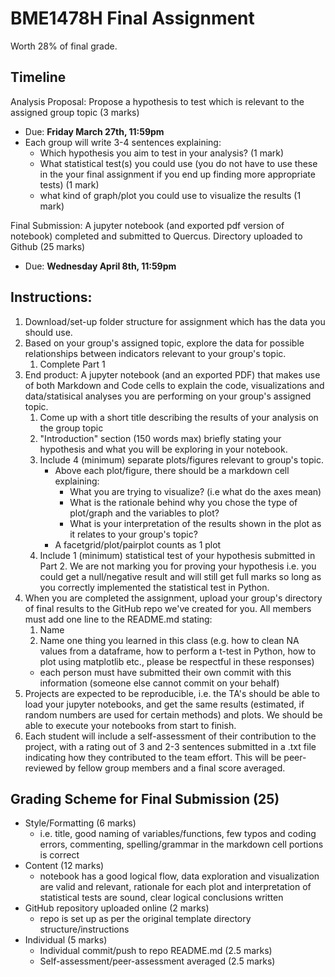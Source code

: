 # BME1478H Final Assignment

Worth 28% of final grade. 

## Timeline

Analysis Proposal: Propose a hypothesis to test which is relevant to the assigned group topic (3 marks)
- Due: **Friday March 27th, 11:59pm**
- Each group will write 3-4 sentences explaining:
    - Which hypothesis you aim to test in your analysis? (1 mark)
    - What statistical test(s) you could use (you do not have to use these in the your final assignment if you end up finding more appropriate tests) (1 mark)
    - what kind of graph/plot you could use to visualize the results (1 mark)

Final Submission: A jupyter notebook (and exported pdf version of notebook) completed and submitted to Quercus. Directory uploaded to Github (25 marks)
- Due: **Wednesday April 8th, 11:59pm**

## Instructions: 

1. Download/set-up folder structure for assignment which has the data you should use. 
2. Based on your group's assigned topic, explore the data for possible relationships between indicators relevant to your group's topic. 
   1. Complete Part 1
3. End product: A jupyter notebook (and an exported PDF) that makes use of both Markdown and Code cells to explain the code, visualizations and data/statisical analyses you are performing on your group's assigned topic. 
    1. Come up with a short title describing the results of your analysis on the group topic 
    2. "Introduction" section (150 words max) briefly stating your hypothesis and what you will be exploring in your notebook.
    3. Include 4 (minimum) separate plots/figures relevant to group's topic. 
        - Above each plot/figure, there should be a markdown cell explaining:
            - What you are trying to visualize? (i.e what do the axes mean)
            - What is the rationale behind why you chose the type of plot/graph and the variables to plot?
            - What is your interpretation of the results shown in the plot as it relates to your group's topic?
        - A facetgrid/plot/pairplot counts as 1 plot
    4. Include 1 (minimum) statistical test of your hypothesis submitted in Part 2. We are not marking you for proving your hypothesis i.e. you could get a null/negative result and will still get full marks so long as you correctly implemented the statistical test in Python.
4. When you are completed the assignment, upload your group's directory of final results to the GitHub repo we've created for you. All members must add one line to the README.md stating:
    1. Name
    2. Name one thing you learned in this class (e.g. how to clean NA values from a dataframe, how to perform a t-test in Python, how to plot using matplotlib etc., please be respectful in these responses)
    - each person must have submitted their own commit with this information (someone else cannot commit on your behalf)
5. Projects are expected to be reproducible, i.e. the TA's should be able to load your jupyter notebooks, and get the same results (estimated, if random numbers are used for certain methods) and plots. We should be able to execute your notebooks from start to finish. 
6. Each student will include a self-assessment of their contribution to the project, with a rating out of 3 and 2-3 sentences submitted in a .txt file indicating how they contributed to the team effort. This will be peer-reviewed by fellow group members and a final score averaged. 

## Grading Scheme for Final Submission (25)
- Style/Formatting (6 marks)
    - i.e. title, good naming of variables/functions, few typos and coding errors, commenting, spelling/grammar in the markdown cell portions is correct
- Content (12 marks)
    - notebook has a good logical flow, data exploration and visualization are valid and relevant, rationale for each plot and interpretation of statistical tests are sound, clear logical conclusions written
- GitHub repository uploaded online (2 marks)
    - repo is set up as per the original template directory structure/instructions
- Individual (5 marks) 
    - Individual commit/push to repo README.md (2.5 marks)
    - Self-assessment/peer-assessment averaged (2.5 marks)